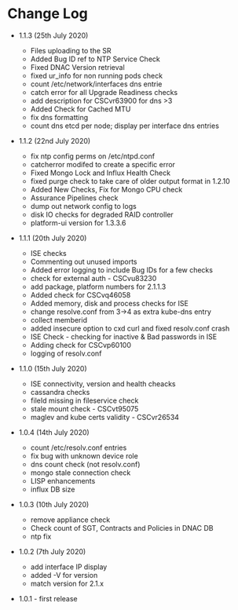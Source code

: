 # Change Log
- 1.1.3  (25th July 2020)
  - Files uploading to the SR
  - Added Bug ID ref to NTP Service Check
  - Fixed DNAC Version retrieval
  - fixed ur_info for non running pods check
  - count /etc/network/interfaces dns entrie
  - catch error for all Upgrade Readiness checks
  - add description for CSCvr63900 for dns >3
  - Added Check for Cached MTU
  - fix dns formatting
  - count dns etcd per node; display per interface dns entries

- 1.1.2  (22nd July 2020)
  - fix ntp config perms on /etc/ntpd.conf
  - catcherror modifed to create a specific error
  - Fixed Mongo Lock and Influx Health Check
  - fixed purge check to take care of older output format in 1.2.10
  - Added New Checks, Fix for Mongo CPU check
  - Assurance Pipelines check
  - dump out network config to logs
  - disk IO checks for degraded RAID controller
  - platform-ui version for 1.3.3.6
  
- 1.1.1  (20th July 2020)
  - ISE checks 
  - Commenting out unused imports
  - Added error logging to include Bug IDs for a few checks
  - check for external auth - CSCvu83230
  - add package, platform numbers for 2.1.1.3
  - Added check for CSCvq46058
  - Added memory, disk and process checks for ISE
  - change resolve.conf from 3->4 as extra kube-dns entry
  - collect memberid
  - added insecure option to cxd curl and fixed resolv.conf crash
  - ISE Check - checking for inactive & Bad passwords in ISE
  - Adding check for CSCvp60100
  - logging of resolv.conf

- 1.1.0  (15th July 2020)
  - ISE connectivity, version and health cheacks
  - cassandra checks
  - fileId missing in fileservice check
  - stale mount check - CSCvt95075
  - maglev and kube certs validity - CSCvr26534
  
- 1.0.4  (14th July 2020)
  - count /etc/resolv.conf entries
  - fix bug with unknown device role
  - dns count check (not resolv.conf)
  - mongo stale connection check
  - LISP enhancements
  - influx DB size
  
- 1.0.3 (10th July 2020)
  - remove appliance check
  - Check count of SGT, Contracts and Policies in DNAC DB
  - ntp fix
  
- 1.0.2 (7th July 2020)
  - add interface IP display
  - added -V for version
  - match version for 2.1.x
  
- 1.0.1 - first release 
